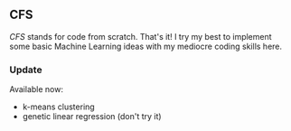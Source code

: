 <h2> CFS </h2>
<i>CFS</i> stands for code from scratch. That's it! I try my best to implement some basic Machine Learning ideas with my mediocre coding skills here.
<br>
<h3> Update </h3>
Available now:
<ul>
  <li> k-means clustering </li>
  <li> genetic linear regression (don't try it)</li>
</ul>
